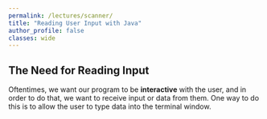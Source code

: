 ```yaml
---
permalink: /lectures/scanner/
title: "Reading User Input with Java"
author_profile: false
classes: wide
---
```


## The Need for Reading Input
Oftentimes, we want our program to be **interactive** with the user, and in order to do that, we want to receive input or data from them. One way to do this is to allow the user to type data into the terminal window.